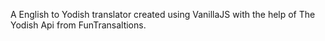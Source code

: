 A English to Yodish translator created using VanillaJS with the help of The Yodish Api from FunTransaltions.
